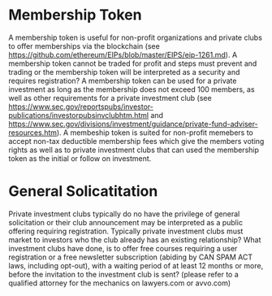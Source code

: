 # Membership Token
A membership token is useful for non-profit organizations and private clubs to offer memberships via the blockchain (see https://github.com/ethereum/EIPs/blob/master/EIPS/eip-1261.md). A membership token cannot be traded for profit and steps must prevent and trading or the membership token will be interpreted as a security and requires registration? A membership token can be used for a private investment as long as the membership does not exceed 100 members, as well as other requirements for a private investment club (see https://www.sec.gov/reportspubs/investor-publications/investorpubsinvclubhtm.html and https://www.sec.gov/divisions/investment/guidance/private-fund-adviser-resources.htm). A membeship token is suited for non-profit memebers to accept non-tax deductible membership fees which give the members voting rights as well as to private investment clubs that can used the membership token as the initial or follow on investment.

# General Solicatitation
Private investment clubs typically do no have the privilege of general solicitation or their club announcement may be interpreted as a public offering requiring registration. Typically private investment clubs must market to investors who the club already has an existing relationship? What investment clubs have done, is to offer free courses requiring a user registration or a free newsletter subscription (abiding by CAN SPAM ACT laws, including opt-out), with a waiting period of at least 12 months or more, before the invitation to the investment club is sent? (please refer to a qualified attorney for the mechanics on lawyers.com or avvo.com)
